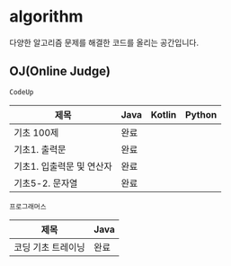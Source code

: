 # algorithm

다양한 알고리즘 문제를 해결한 코드를 올리는 공간입니다.

## OJ(Online Judge)

`CodeUp`

|제목|Java|Kotlin|Python|
|------|---|---|---|
|기초 100제|완료|||
|기초1. 출력문|완료|||
|기초1. 입출력문 및 연산자|완료|||
|기초5-2. 문자열|완료|||

`프로그래머스`

|제목|Java|
|------|---|
|코딩 기초 트레이닝|완료|
